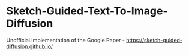 # Sketch-Guided-Text-To-Image-Diffusion
Unofficial Implementation of the Google Paper - https://sketch-guided-diffusion.github.io/
